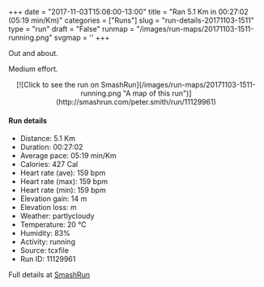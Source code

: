 +++
date = "2017-11-03T15:08:00-13:00"
title = "Ran 5.1 Km in 00:27:02 (05:19 min/Km)"
categories = ["Runs"]
slug = "run-details-20171103-1511"
type = "run"
draft = "False"
runmap = "/images/run-maps/20171103-1511-running.png"
svgmap = '<polyline points="0 57, 1 59, 2 60, 2 64, 3 65, 3 65, 7 62, 12 57, 15 55, 16 52, 18 51, 18 49, 20 49, 21 48, 23 46, 26 46, 31 43, 34 42, 37 41, 39 41, 40 41, 44 43, 46 43, 47 44, 49 43, 51 40, 53 39, 54 36, 56 35, 68 35, 73 36, 81 36, 87 37, 91 38, 95 41, 100 46, 94 41, 91 39, 89 38, 86 37, 83 36, 65 35, 59 36, 55 36, 54 36, 53 39, 53 39, 51 42, 48 44, 45 43, 38 40, 35 40, 30 42, 28 44, 27 44, 24 45, 21 46, 20 47, 20 47, 18 49, 16 52">'
+++

Out and about. 

Medium effort. 

<!--more-->

<center>
[![Click to see the run on SmashRun](/images/run-maps/20171103-1511-running.png "A map of this run")](http://smashrun.com/peter.smith/run/11129961)
</center>

#### Run details

* Distance: 5.1 Km
* Duration: 00:27:02
* Average pace: 05:19 min/Km
* Calories: 427 Cal
* Heart rate (ave): 159 bpm
* Heart rate (max): 159 bpm
* Heart rate (min): 159 bpm
* Elevation gain: 14 m
* Elevation loss:  m
* Weather: partlycloudy
* Temperature: 20 &deg;C
* Humidity: 83%
* Activity: running
* Source: tcxfile
* Run ID: 11129961

Full details at [SmashRun](http://smashrun.com/peter.smith/run/11129961)